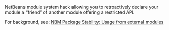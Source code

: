 NetBeans module system hack allowing you to retroactively declare your module a “friend” of another module offering a restricted API.

For background, see: [NBM Package Stability: Usage from external modules](http://wiki.netbeans.org/NbmPackageStability#Usage_from_external_modules)

